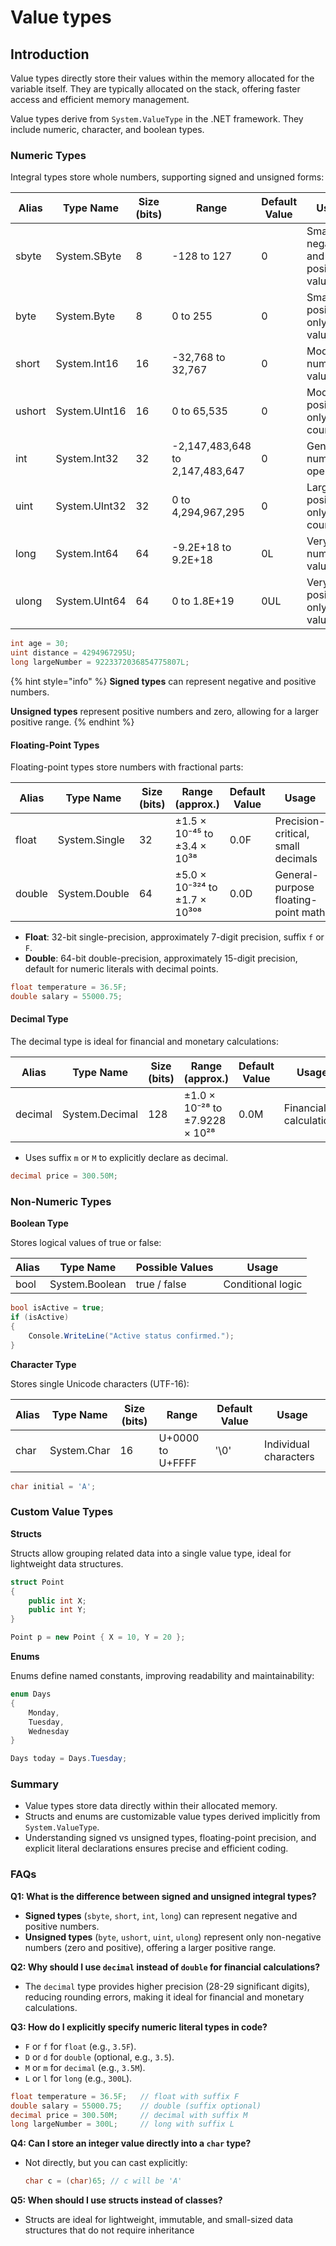 # Value types

## Introduction

Value types directly store their values within the memory allocated for the variable itself. They are typically allocated on the stack, offering faster access and efficient memory management.

Value types derive from `System.ValueType` in the .NET framework. They include numeric, character, and boolean types.

### Numeric Types

Integral types store whole numbers, supporting signed and unsigned forms:

| Alias  | Type Name     | Size (bits) | Range                           | Default Value | Usage                              |
| ------ | ------------- | ----------- | ------------------------------- | ------------- | ---------------------------------- |
| sbyte  | System.SByte  | 8           | -128 to 127                     | 0             | Small negative and positive values |
| byte   | System.Byte   | 8           | 0 to 255                        | 0             | Small positive-only values         |
| short  | System.Int16  | 16          | -32,768 to 32,767               | 0             | Moderate numeric values            |
| ushort | System.UInt16 | 16          | 0 to 65,535                     | 0             | Moderate positive-only counters    |
| int    | System.Int32  | 32          | -2,147,483,648 to 2,147,483,647 | 0             | General numeric operations         |
| uint   | System.UInt32 | 32          | 0 to 4,294,967,295              | 0             | Large positive-only counters       |
| long   | System.Int64  | 64          | -9.2E+18 to 9.2E+18             | 0L            | Very large numeric values          |
| ulong  | System.UInt64 | 64          | 0 to 1.8E+19                    | 0UL           | Very large positive-only values    |

```csharp
int age = 30;
uint distance = 4294967295U;
long largeNumber = 9223372036854775807L;
```

{% hint style="info" %}
**Signed types** can represent negative and positive numbers.

**Unsigned types** represent positive numbers and zero, allowing for a larger positive range.
{% endhint %}

#### **Floating-Point Types**

Floating-point types store numbers with fractional parts:

| Alias  | Type Name     | Size (bits) | Range (approx.)               | Default Value | Usage                               |
| ------ | ------------- | ----------- | ----------------------------- | ------------- | ----------------------------------- |
| float  | System.Single | 32          | ±1.5 × 10⁻⁴⁵ to ±3.4 × 10³⁸   | 0.0F          | Precision-critical, small decimals  |
| double | System.Double | 64          | ±5.0 × 10⁻³²⁴ to ±1.7 × 10³⁰⁸ | 0.0D          | General-purpose floating-point math |

* **Float**: 32-bit single-precision, approximately 7-digit precision, suffix `f` or `F`.
* **Double**: 64-bit double-precision, approximately 15-digit precision, default for numeric literals with decimal points.

```csharp
float temperature = 36.5F;
double salary = 55000.75;
```

#### **Decimal Type**

The decimal type is ideal for financial and monetary calculations:

| Alias   | Type Name      | Size (bits) | Range (approx.)                | Default Value | Usage                  |
| ------- | -------------- | ----------- | ------------------------------ | ------------- | ---------------------- |
| decimal | System.Decimal | 128         | ±1.0 × 10⁻²⁸ to ±7.9228 × 10²⁸ | 0.0M          | Financial calculations |

* Uses suffix `m` or `M` to explicitly declare as decimal.

```csharp
decimal price = 300.50M;
```

### Non-Numeric Types

**Boolean Type**

Stores logical values of true or false:

| Alias | Type Name      | Possible Values | Usage             |
| ----- | -------------- | --------------- | ----------------- |
| bool  | System.Boolean | true / false    | Conditional logic |

```csharp
bool isActive = true;
if (isActive)
{
    Console.WriteLine("Active status confirmed.");
}
```

**Character Type**

Stores single Unicode characters (UTF-16):

| Alias | Type Name   | Size (bits) | Range            | Default Value | Usage                 |
| ----- | ----------- | ----------- | ---------------- | ------------- | --------------------- |
| char  | System.Char | 16          | U+0000 to U+FFFF | '\0'          | Individual characters |

```csharp
char initial = 'A';
```

### Custom Value Types

**Structs**

Structs allow grouping related data into a single value type, ideal for lightweight data structures.

```csharp
struct Point
{
    public int X;
    public int Y;
}

Point p = new Point { X = 10, Y = 20 };
```

**Enums**

Enums define named constants, improving readability and maintainability:

```csharp
enum Days
{
    Monday,
    Tuesday,
    Wednesday
}

Days today = Days.Tuesday;
```

### Summary

* Value types store data directly within their allocated memory.
* Structs and enums are customizable value types derived implicitly from `System.ValueType`.
* Understanding signed vs unsigned types, floating-point precision, and explicit literal declarations ensures precise and efficient coding.

### FAQs&#x20;

**Q1: What is the difference between signed and unsigned integral types?**

* **Signed types** (`sbyte`, `short`, `int`, `long`) can represent negative and positive numbers.
* **Unsigned types** (`byte`, `ushort`, `uint`, `ulong`) represent only non-negative numbers (zero and positive), offering a larger positive range.

**Q2: Why should I use `decimal` instead of `double` for financial calculations?**

* The `decimal` type provides higher precision (28-29 significant digits), reducing rounding errors, making it ideal for financial and monetary calculations.

**Q3: How do I explicitly specify numeric literal types in code?**

* `F` or `f` for `float` (e.g., `3.5F`).
* `D` or `d` for `double` (optional, e.g., `3.5`).
* `M` or `m` for `decimal` (e.g., `3.5M`).
* `L` or `l` for `long` (e.g., `300L`).

```csharp
float temperature = 36.5F;   // float with suffix F
double salary = 55000.75;    // double (suffix optional)
decimal price = 300.50M;     // decimal with suffix M
long largeNumber = 300L;     // long with suffix L
```

**Q4: Can I store an integer value directly into a `char` type?**

*   Not directly, but you can cast explicitly:

    ```csharp
    char c = (char)65; // c will be 'A'
    ```

**Q5: When should I use structs instead of classes?**

* Structs are ideal for lightweight, immutable, and small-sized data structures that do not require inheritance
